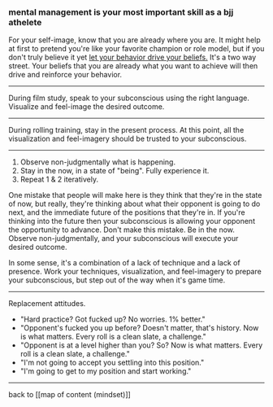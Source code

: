 ### mental management is your most important skill as a bjj athelete

For your self-image, know that you are already where you are. It might help at first to pretend you're like your favorite champion or role model, but if you don't truly believe it yet [let your behavior drive your beliefs.](https://jamesclear.com/kasparov-confidence) It's a two way street. Your beliefs that you are already what you want to achieve will then drive and reinforce your behavior.

---

During film study, speak to your subconscious using the right language. Visualize and feel-image the desired outcome.

---

During rolling training, stay in the present process. At this point, all the visualization and feel-imagery should be trusted to your subconscious. 

---

1. Observe non-judgmentally what is happening.
2. Stay in the now, in a state of "being". Fully experience it. 
3. Repeat 1 & 2 iteratively.

One mistake that people will make here is they think that they're in the state of now, but really, they're thinking about what their opponent is going to do next, and the immediate future of the positions that they're in. If you're thinking into the future then your subconscious is allowing your opponent the opportunity to advance. Don't make this mistake. Be in the now. Observe non-judgmentally, and your subconscious will execute your desired outcome.

In some sense, it's a combination of a lack of technique and a lack of presence. Work your techniques, visualization, and feel-imagery to prepare your subconscious, but step out of the way when it's game time.

---

Replacement attitudes.

* "Hard practice? Got fucked up? No worries. 1% better."
* "Opponent's fucked you up before? Doesn't matter, that's history. Now is what matters. Every roll is a clean slate, a challenge."
* "Opponent is at a level higher than you? So? Now is what matters. Every roll is a clean slate, a challenge."
* "I'm not going to accept you settling into this position."
* "I'm going to get to my position and start working."

---

back to [[map of content (mindset)]]



